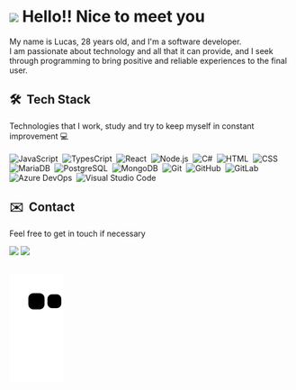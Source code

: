 
<h1 align="left"><img src="https://raw.githubusercontent.com/kaueMarques/kaueMarques/master/hi.gif" height="30px"> Hello!! Nice to meet you</h1>

My name is Lucas, 28 years old, and I'm a software developer.
<br>
I am passionate about technology and all that it can provide, and I seek through programming to bring positive and reliable experiences to the final user.


## :hammer_and_wrench: &nbsp;Tech Stack
Technologies that I work, study and try to keep myself in constant improvement :computer:
<br><br>
![JavaScript](https://img.shields.io/badge/-JavaScript-05122A?style=flat&logo=javascript)&nbsp;
![TypesCript](https://img.shields.io/badge/-TypeScript-05122A?style=flat&logo=typescript)&nbsp;
![React](https://img.shields.io/badge/-React-05122A?style=flat&logo=react)&nbsp;
![Node.js](https://img.shields.io/badge/-Node.js-05122A?style=flat&logo=node.js)&nbsp;
![C#](https://img.shields.io/badge/-CSharp-05122A?style=flat&logo=csharp)&nbsp;
![HTML](https://img.shields.io/badge/-HTML-05122A?style=flat&logo=HTML5)&nbsp;
![CSS](https://img.shields.io/badge/-CSS-05122A?style=flat&logo=CSS3&logoColor=1572B6)&nbsp;
![MariaDB](https://img.shields.io/badge/-MariaDB-05122A?style=flat&logo=mariadb)&nbsp;
![PostgreSQL](https://img.shields.io/badge/-PostgreSQL-05122A?style=flat&logo=postgresql)&nbsp;
![MongoDB](https://img.shields.io/badge/-MongoDB-05122A?style=flat&logo=mongodb)&nbsp;
![Git](https://img.shields.io/badge/-Git-05122A?style=flat&logo=git)&nbsp;
![GitHub](https://img.shields.io/badge/-GitHub-05122A?style=flat&logo=github)&nbsp;
![GitLab](https://img.shields.io/badge/-GitLab-05122A?style=flat&logo=gitlab)&nbsp;
![Azure DevOps](https://img.shields.io/badge/-Azure%20DevOps-05122A?style=flat&logo=azuredevops)&nbsp;
![Visual Studio Code](https://img.shields.io/badge/-Visual%20Studio%20Code-05122A?style=flat&logo=visual-studio-code&logoColor=007ACC)&nbsp;

## :envelope: &nbsp;Contact
Feel free to get in touch if necessary
<div>
  <a href = "mailto:lucas.fmachado19@gmail.com"><img src="https://img.shields.io/badge/-Gmail-%23333?style=for-the-badge&logo=gmail&logoColor=white" target="_blank"></a>
  <a href="https://www.linkedin.com/in/lucas-flores-machado" target="_blank"><img src="https://img.shields.io/badge/-LinkedIn-%230077B5?style=for-the-badge&logo=linkedin&logoColor=white" target="_blank"></a>  
</div>

<br>

![Snake animation](https://github.com/LucasFMachado/LucasFMachado/blob/output/github-contribution-grid-snake.svg)
